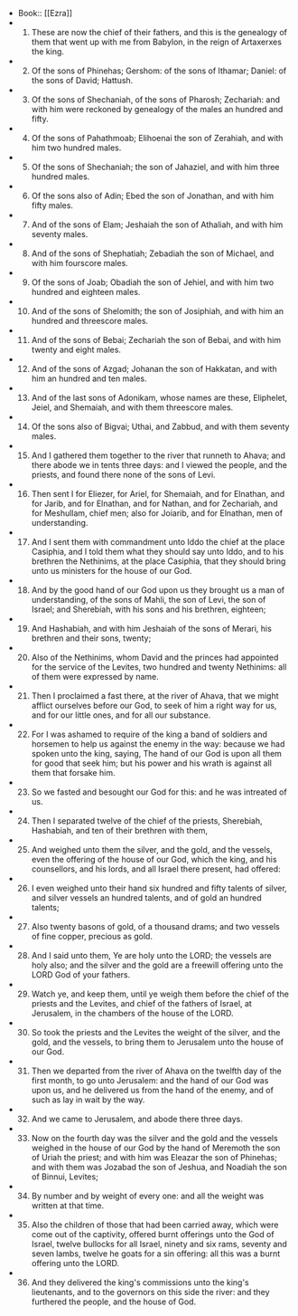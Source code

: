- Book:: [[Ezra]]
- 1. These are now the chief of their fathers, and this is the genealogy of them that went up with me from Babylon, in the reign of Artaxerxes the king.
- 2. Of the sons of Phinehas; Gershom: of the sons of Ithamar; Daniel: of the sons of David; Hattush.
- 3. Of the sons of Shechaniah, of the sons of Pharosh; Zechariah: and with him were reckoned by genealogy of the males an hundred and fifty.
- 4. Of the sons of Pahathmoab; Elihoenai the son of Zerahiah, and with him two hundred males.
- 5. Of the sons of Shechaniah; the son of Jahaziel, and with him three hundred males.
- 6. Of the sons also of Adin; Ebed the son of Jonathan, and with him fifty males.
- 7. And of the sons of Elam; Jeshaiah the son of Athaliah, and with him seventy males.
- 8. And of the sons of Shephatiah; Zebadiah the son of Michael, and with him fourscore males.
- 9. Of the sons of Joab; Obadiah the son of Jehiel, and with him two hundred and eighteen males.
- 10. And of the sons of Shelomith; the son of Josiphiah, and with him an hundred and threescore males.
- 11. And of the sons of Bebai; Zechariah the son of Bebai, and with him twenty and eight males.
- 12. And of the sons of Azgad; Johanan the son of Hakkatan, and with him an hundred and ten males.
- 13. And of the last sons of Adonikam, whose names are these, Eliphelet, Jeiel, and Shemaiah, and with them threescore males.
- 14. Of the sons also of Bigvai; Uthai, and Zabbud, and with them seventy males.
- 15. And I gathered them together to the river that runneth to Ahava; and there abode we in tents three days: and I viewed the people, and the priests, and found there none of the sons of Levi.
- 16. Then sent I for Eliezer, for Ariel, for Shemaiah, and for Elnathan, and for Jarib, and for Elnathan, and for Nathan, and for Zechariah, and for Meshullam, chief men; also for Joiarib, and for Elnathan, men of understanding.
- 17. And I sent them with commandment unto Iddo the chief at the place Casiphia, and I told them what they should say unto Iddo, and to his brethren the Nethinims, at the place Casiphia, that they should bring unto us ministers for the house of our God.
- 18. And by the good hand of our God upon us they brought us a man of understanding, of the sons of Mahli, the son of Levi, the son of Israel; and Sherebiah, with his sons and his brethren, eighteen;
- 19. And Hashabiah, and with him Jeshaiah of the sons of Merari, his brethren and their sons, twenty;
- 20. Also of the Nethinims, whom David and the princes had appointed for the service of the Levites, two hundred and twenty Nethinims: all of them were expressed by name.
- 21. Then I proclaimed a fast there, at the river of Ahava, that we might afflict ourselves before our God, to seek of him a right way for us, and for our little ones, and for all our substance.
- 22. For I was ashamed to require of the king a band of soldiers and horsemen to help us against the enemy in the way: because we had spoken unto the king, saying, The hand of our God is upon all them for good that seek him; but his power and his wrath is against all them that forsake him.
- 23. So we fasted and besought our God for this: and he was intreated of us.
- 24. Then I separated twelve of the chief of the priests, Sherebiah, Hashabiah, and ten of their brethren with them,
- 25. And weighed unto them the silver, and the gold, and the vessels, even the offering of the house of our God, which the king, and his counsellors, and his lords, and all Israel there present, had offered:
- 26. I even weighed unto their hand six hundred and fifty talents of silver, and silver vessels an hundred talents, and of gold an hundred talents;
- 27. Also twenty basons of gold, of a thousand drams; and two vessels of fine copper, precious as gold.
- 28. And I said unto them, Ye are holy unto the LORD; the vessels are holy also; and the silver and the gold are a freewill offering unto the LORD God of your fathers.
- 29. Watch ye, and keep them, until ye weigh them before the chief of the priests and the Levites, and chief of the fathers of Israel, at Jerusalem, in the chambers of the house of the LORD.
- 30. So took the priests and the Levites the weight of the silver, and the gold, and the vessels, to bring them to Jerusalem unto the house of our God.
- 31. Then we departed from the river of Ahava on the twelfth day of the first month, to go unto Jerusalem: and the hand of our God was upon us, and he delivered us from the hand of the enemy, and of such as lay in wait by the way.
- 32. And we came to Jerusalem, and abode there three days.
- 33. Now on the fourth day was the silver and the gold and the vessels weighed in the house of our God by the hand of Meremoth the son of Uriah the priest; and with him was Eleazar the son of Phinehas; and with them was Jozabad the son of Jeshua, and Noadiah the son of Binnui, Levites;
- 34. By number and by weight of every one: and all the weight was written at that time.
- 35. Also the children of those that had been carried away, which were come out of the captivity, offered burnt offerings unto the God of Israel, twelve bullocks for all Israel, ninety and six rams, seventy and seven lambs, twelve he goats for a sin offering: all this was a burnt offering unto the LORD.
- 36. And they delivered the king's commissions unto the king's lieutenants, and to the governors on this side the river: and they furthered the people, and the house of God.
